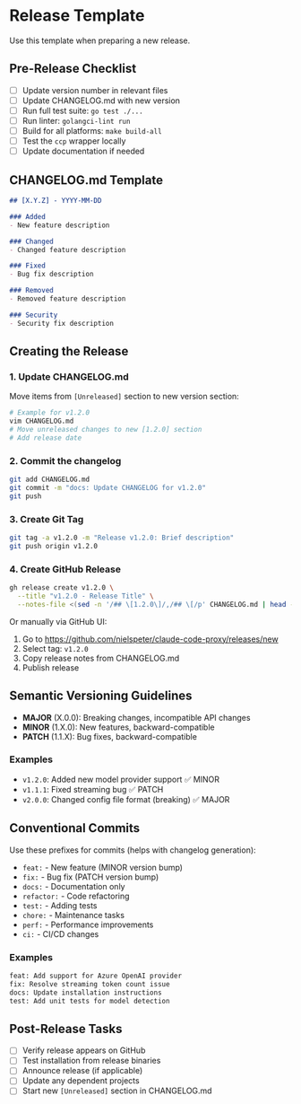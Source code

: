 # Release Template

Use this template when preparing a new release.

## Pre-Release Checklist

- [ ] Update version number in relevant files
- [ ] Update CHANGELOG.md with new version
- [ ] Run full test suite: `go test ./...`
- [ ] Run linter: `golangci-lint run`
- [ ] Build for all platforms: `make build-all`
- [ ] Test the `ccp` wrapper locally
- [ ] Update documentation if needed

## CHANGELOG.md Template

```markdown
## [X.Y.Z] - YYYY-MM-DD

### Added
- New feature description

### Changed
- Changed feature description

### Fixed
- Bug fix description

### Removed
- Removed feature description

### Security
- Security fix description
```

## Creating the Release

### 1. Update CHANGELOG.md
Move items from `[Unreleased]` section to new version section:

```bash
# Example for v1.2.0
vim CHANGELOG.md
# Move unreleased changes to new [1.2.0] section
# Add release date
```

### 2. Commit the changelog
```bash
git add CHANGELOG.md
git commit -m "docs: Update CHANGELOG for v1.2.0"
git push
```

### 3. Create Git Tag
```bash
git tag -a v1.2.0 -m "Release v1.2.0: Brief description"
git push origin v1.2.0
```

### 4. Create GitHub Release
```bash
gh release create v1.2.0 \
  --title "v1.2.0 - Release Title" \
  --notes-file <(sed -n '/## \[1.2.0\]/,/## \[/p' CHANGELOG.md | head -n -1)
```

Or manually via GitHub UI:
1. Go to https://github.com/nielspeter/claude-code-proxy/releases/new
2. Select tag: `v1.2.0`
3. Copy release notes from CHANGELOG.md
4. Publish release

## Semantic Versioning Guidelines

- **MAJOR** (X.0.0): Breaking changes, incompatible API changes
- **MINOR** (1.X.0): New features, backward-compatible
- **PATCH** (1.1.X): Bug fixes, backward-compatible

### Examples

- `v1.2.0`: Added new model provider support ✅ MINOR
- `v1.1.1`: Fixed streaming bug ✅ PATCH
- `v2.0.0`: Changed config file format (breaking) ✅ MAJOR

## Conventional Commits

Use these prefixes for commits (helps with changelog generation):

- `feat:` - New feature (MINOR version bump)
- `fix:` - Bug fix (PATCH version bump)
- `docs:` - Documentation only
- `refactor:` - Code refactoring
- `test:` - Adding tests
- `chore:` - Maintenance tasks
- `perf:` - Performance improvements
- `ci:` - CI/CD changes

### Examples
```bash
feat: Add support for Azure OpenAI provider
fix: Resolve streaming token count issue
docs: Update installation instructions
test: Add unit tests for model detection
```

## Post-Release Tasks

- [ ] Verify release appears on GitHub
- [ ] Test installation from release binaries
- [ ] Announce release (if applicable)
- [ ] Update any dependent projects
- [ ] Start new `[Unreleased]` section in CHANGELOG.md
